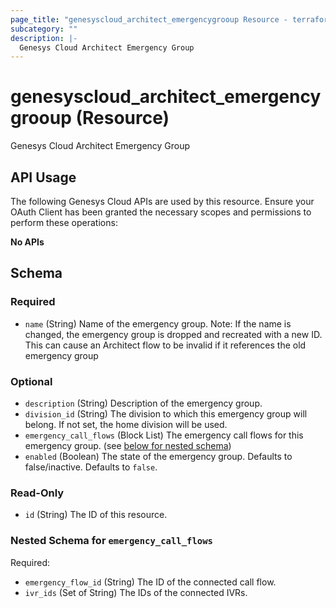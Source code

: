 ```yaml
---
page_title: "genesyscloud_architect_emergencygrooup Resource - terraform-provider-genesyscloud"
subcategory: ""
description: |-
  Genesys Cloud Architect Emergency Group
---
```

# genesyscloud_architect_emergencygrooup (Resource)

Genesys Cloud Architect Emergency Group

## API Usage
The following Genesys Cloud APIs are used by this resource. Ensure your OAuth Client has been granted the necessary scopes and permissions to perform these operations:

**No APIs**



<!-- schema generated by tfplugindocs -->
## Schema

### Required

- `name` (String) Name of the emergency group. Note:  If the name is changed, the emergency group is dropped and recreated with a new ID. This can cause an Architect flow to be invalid if it references the old emergency group

### Optional

- `description` (String) Description of the emergency group.
- `division_id` (String) The division to which this emergency group will belong. If not set, the home division will be used.
- `emergency_call_flows` (Block List) The emergency call flows for this emergency group. (see [below for nested schema](#nestedblock--emergency_call_flows))
- `enabled` (Boolean) The state of the emergency group. Defaults to false/inactive. Defaults to `false`.

### Read-Only

- `id` (String) The ID of this resource.

<a id="nestedblock--emergency_call_flows"></a>
### Nested Schema for `emergency_call_flows`

Required:

- `emergency_flow_id` (String) The ID of the connected call flow.
- `ivr_ids` (Set of String) The IDs of the connected IVRs.

